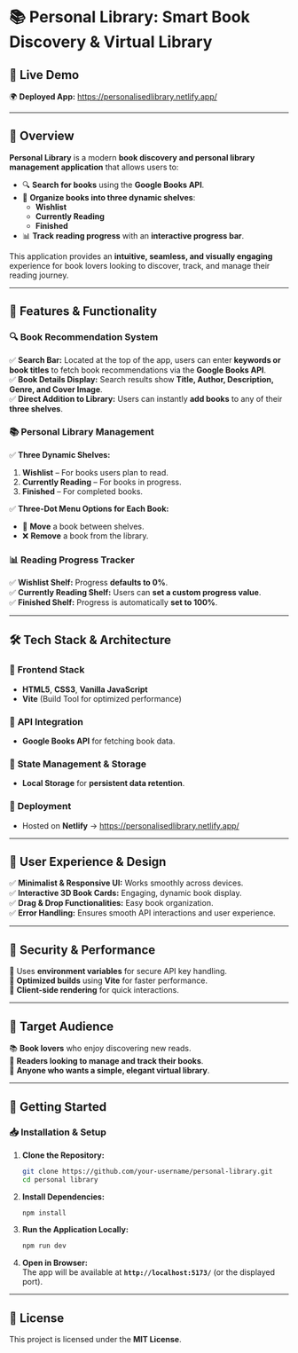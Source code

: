 # 📚 **Personal Library: Smart Book Discovery & Virtual Library**  

## 🚀 **Live Demo**  
🌍 **Deployed App:** https://personalisedlibrary.netlify.app/

---

## 🚀 **Overview**  
**Personal Library** is a modern **book discovery and personal library management application** that allows users to:  
- 🔍 **Search for books** using the **Google Books API**.  
- 📖 **Organize books into three dynamic shelves**:  
  - **Wishlist**  
  - **Currently Reading**  
  - **Finished**  
- 📊 **Track reading progress** with an **interactive progress bar**.  

This application provides an **intuitive, seamless, and visually engaging** experience for book lovers looking to discover, track, and manage their reading journey.  

---

## 🎯 **Features & Functionality**  

### 🔍 **Book Recommendation System**  
✅ **Search Bar:** Located at the top of the app, users can enter **keywords or book titles** to fetch book recommendations via the **Google Books API**.  
✅ **Book Details Display:** Search results show **Title, Author, Description, Genre, and Cover Image**.  
✅ **Direct Addition to Library:** Users can instantly **add books** to any of their **three shelves**.  

### 📚 **Personal Library Management**  
✅ **Three Dynamic Shelves:**  
1. **Wishlist** – For books users plan to read.  
2. **Currently Reading** – For books in progress.  
3. **Finished** – For completed books.  

✅ **Three-Dot Menu Options for Each Book:**  
- 📌 **Move** a book between shelves.  
- ❌ **Remove** a book from the library.  

### 📊 **Reading Progress Tracker**  
✅ **Wishlist Shelf:** Progress **defaults to 0%**.  
✅ **Currently Reading Shelf:** Users can **set a custom progress value**.  
✅ **Finished Shelf:** Progress is automatically **set to 100%**.  

---

## 🛠 **Tech Stack & Architecture**  

### 🔹 **Frontend Stack**  
- **HTML5**, **CSS3**, **Vanilla JavaScript**  
- **Vite** (Build Tool for optimized performance)  

### 🔹 **API Integration**  
- **Google Books API** for fetching book data.  

### 🔹 **State Management & Storage**  
- **Local Storage** for **persistent data retention**.  

### 🔹 **Deployment**  
- Hosted on **Netlify** → https://personalisedlibrary.netlify.app/ 

---

## 🎨 **User Experience & Design**  
✅ **Minimalist & Responsive UI:** Works smoothly across devices.  
✅ **Interactive 3D Book Cards:** Engaging, dynamic book display.  
✅ **Drag & Drop Functionalities:** Easy book organization.  
✅ **Error Handling:** Ensures smooth API interactions and user experience.  

---

## 🔐 **Security & Performance**  
🔹 Uses **environment variables** for secure API key handling.  
🔹 **Optimized builds** using **Vite** for faster performance.  
🔹 **Client-side rendering** for quick interactions.  

---

## 🎯 **Target Audience**  
📚 **Book lovers** who enjoy discovering new reads.  
📖 **Readers looking to manage and track their books**.  
📝 **Anyone who wants a simple, elegant virtual library**.  

---

## 🚀 **Getting Started**  

### 📥 **Installation & Setup**  

1. **Clone the Repository:**  
   ```sh
   git clone https://github.com/your-username/personal-library.git
   cd personal library
   ```

2. **Install Dependencies:**  
   ```sh
   npm install
   ```

3. **Run the Application Locally:**  
   ```sh
   npm run dev
   ```

4. **Open in Browser:**  
   The app will be available at **`http://localhost:5173/`** (or the displayed port).  

---

## 📜 **License**  
This project is licensed under the **MIT License**.  

